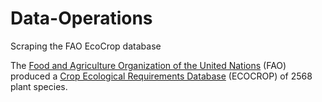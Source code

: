 # Data-Operations
Scraping the FAO EcoCrop database

The [Food and Agriculture Organization of the United Nations](https://www.google.com/url?sa=t&rct=j&q=&esrc=s&source=web&cd=1&cad=rja&uact=8&ved=0ahUKEwjV0rvhoJrYAhVK02MKHWDUBp8QFggnMAA&url=http%3A%2F%2Fwww.fao.org%2F&usg=AOvVaw0Xte9SsP8ULWKRBs-qjsPg) (FAO) produced a [Crop Ecological Requirements Database](http://www.fao.org/land-water/land/land-governance/land-resources-planning-toolbox/category/details/en/c/1027491/) (ECOCROP) of 2568 plant species.
